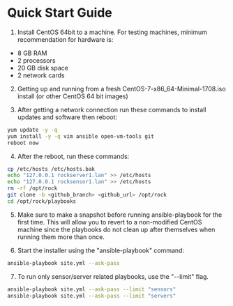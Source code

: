 # Quick Start Guide
1. Install CentOS 64bit to a machine. For testing machines, minimum recommendation for hardware is:
* 8 GB RAM
* 2 processors
* 20 GB disk space
* 2 network cards

2. Getting up and running from a fresh CentOS-7-x86_64-Minimal-1708.iso install (or other CentOS 64 bit images)

3. After getting a network connection run these commands to install updates and software then reboot:
```bash
yum update -y -q
yum install -y -q vim ansible open-vm-tools git
reboot now
```

4. After the reboot, run these commands:
```bash
cp /etc/hosts /etc/hosts.bak
echo "127.0.0.1 rockserver1.lan" >> /etc/hosts
echo "127.0.0.1 rocksensor1.lan" >> /etc/hosts
rm -rf /opt/rock
git clone -b <github_branch> <github_url> /opt/rock
cd /opt/rock/playbooks
```

5. Make sure to make a snapshot before running ansible-playbook for the first time. This will allow you to revert to a non-modified CentOS machine since the playbooks do not clean up after themselves when running them more than once.

6. Start the installer using the "ansible-playbook" command:
```bash
ansible-playbook site.yml --ask-pass
```

7. To run only sensor/server related playbooks, use the "--limit" flag.
```bash
ansible-playbook site.yml --ask-pass --limit "sensors"
ansible-playbook site.yml --ask-pass --limit "servers"
```
